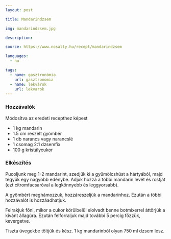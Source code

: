 ```yaml
---
layout: post

title: Mandarindzsem

img: mandarindzsem.jpg

description:

source: https://www.nosalty.hu/recept/mandarindzsem

languages:
  - hu

tags:
  - name: gasztronómia
    url: gasztronomia
  - name: lekvárok
    url: lekvarok
---
```


### Hozzávalók
Módosítva az eredeti recepthez képest

 - 1 kg mandarin
 - 1.5 cm reszelt gyömbér
 - 1 db narancs vagy narancslé
 - 1 csomag 2:1 dzsemfix
 - 100 g kristálycukor


### Elkészítés
Pucoljunk meg 1-2 mandarint, szedjük ki a gyümölcshúst a hártyából, majd tegyük
 egy nagyobb edénybe. Adjuk hozzá a többi mandarin levét és rostját (ezt
 citromfacsaróval a legkönnyebb és leggyorsabb).

A gyömbért meghámozzuk, hozzáreszeljük a mandarinhoz. Ezután a többi hozzávalót
 is hozzáadhatjuk.

Felrakjuk főni, mikor a cukor körülbelül elolvadt benne botmixerrel áttörjük a
 kívánt állagúra. Ezután felforraljuk majd további 5 percig főzzük, kevergetve.

Tiszta üvegekbe töltjük és kész. 1 kg mandarinból olyan 750 ml dzsem lesz.
